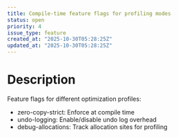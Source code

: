 ```yaml
---
title: Compile-time feature flags for profiling modes
status: open
priority: 4
issue_type: feature
created_at: "2025-10-30T05:28:25Z"
updated_at: "2025-10-30T05:28:25Z"
---
```


# Description

Feature flags for different optimization profiles:
- zero-copy-strict: Enforce at compile time
- undo-logging: Enable/disable undo log overhead
- debug-allocations: Track allocation sites for profiling

